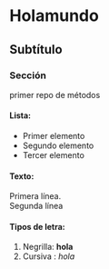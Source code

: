 # Holamundo
## Subtítulo
### Sección
primer repo de métodos

#### Lista:
* Primer elemento
* Segundo elemento
* Tercer elemento

#### Texto:
<p> Primera línea. <br>
  Segunda línea </p>
  
#### Tipos de letra:
<ol>
  <li> Negrilla: <strong> hola </strong> </li>
  <li> Cursiva : <em> hola </em> </li>
